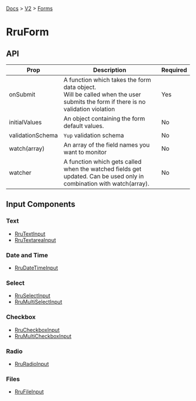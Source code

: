 [Docs](/) > [V2](/docs/v2/get-started) > [Forms](/docs/v2/components/RruForm)

# RruForm

## API

| Prop             | Description                                                                                                                       | Required |
| ---------------- | --------------------------------------------------------------------------------------------------------------------------------- | -------- |
| onSubmit         | A function which takes the form data object.<br>Will be called when the user submits the form if there is no validation violation | Yes      |
| initialValues    | An object containing the form default values.                                                                                     | No       |
| validationSchema | `Yup` validation schema                                                                                                           | No       |
| watch(array)     | An array of the field names you want to monitor                                                                                   | No       |
| watcher          | A function which gets called when the watched fields get updated. Can be used only in combination with watch(array).              | No       |

## Input Components

### Text

- [RruTextInput](/docs/v2/components/RruTextInput)
- [RruTextareaInput](/docs/v2/components/RruTextareaInput)

### Date and Time

- [RruDateTimeInput](/docs/v2/components/RruDateTimeInput)

### Select

- [RruSelectInput](/docs/v2/components/RruSelectInput)
- [RruMultiSelectInput](/docs/v2/components/RruMultiSelectInput)

### Checkbox

- [RruCheckboxInput](/docs/v2/components/RruCheckboxInput)
- [RruMultiCheckboxInput](/docs/v2/components/RruMultiCheckboxInput)

### Radio

- [RruRadioInput](/docs/v2/components/RruRadioInput)

### Files

- [RruFileInput](/docs/v2/components/RruFileInput)
